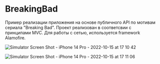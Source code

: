 # BreakingBad

Пример реализации приложения на основе публичного API по мотивам сериала "Breaking Bad".
Проект реализован в соответсвии с принципами MVC. 
Для работы с сетью, используется framework Alamofire.

![Simulator Screen Shot - iPhone 14 Pro - 2022-10-15 at 17 10 42](https://user-images.githubusercontent.com/104350118/195985714-599b7a90-7092-4bd7-af43-a42f6114840a.png)

![Simulator Screen Shot - iPhone 14 Pro - 2022-10-15 at 17 11 06](https://user-images.githubusercontent.com/104350118/195985703-08c44b1f-b419-4329-955d-fedaaa86c252.png)
